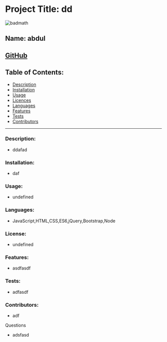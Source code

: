 

# Project Title: dd
![badmath](https://img.shields.io/github/languages/top/nielsenjared/badmath)

## Name: abdul

## [GitHub](https://github.com/absk786)

## Table of Contents:
* [Description](https://github.com/absk786/assignment7/blob/main/README.md#Description)
* [Installation](https://github.com/absk786/assignment7/blob/main/README.md#Installation)
* [Usage](https://github.com/absk786/assignment7/blob/main/README.md#Usage)
* [Licences](https://github.com/absk786/assignment7/blob/main/README.md#License)
* [Languages](https://github.com/absk786/assignment7/blob/main/README.md#Languages)
* [Features](https://github.com/absk786/assignment7/blob/main/README.md#Features)
* [Tests](https://github.com/absk786/assignment7/blob/main/README.md#Tests)
* [Contributors](https://github.com/absk786/assignment7/blob/main/README.md#Contributors)

-------------------------------------------------------------------------------------
### Description: 
* ddafad

### Installation: 
* daf
 
### Usage: 
* undefined

### Languages: 
* JavaScript,HTML,CSS,ES6,jQuery,Bootstrap,Node

### License:
* undefined

### Features: 
* asdfasdf

### Tests: 
* adfasdf

### Contributors: 
* adf

Questions
* adsfasd

